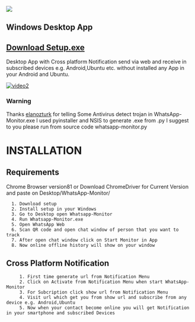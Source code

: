  [![](https://img.shields.io/badge/Full%20size-32MB-success)](https://drive.google.com/open?id=1Hq9VIFCFyD3GuXpRQfwZ9gLmACb858XB)
 
 
 ##  Windows Desktop App
 
 ## [Download Setup.exe](https://drive.google.com/open?id=1Hq9VIFCFyD3GuXpRQfwZ9gLmACb858XB)
 
 Desktop App with Cross platform Notification send via web and receive in subscribed devices e.g. Android,Ubuntu etc. without installed any App in your Android and Ubuntu.


   [![video2](https://user-images.githubusercontent.com/29729380/71323225-e32aa900-24f6-11ea-8928-eecb77b0d8a2.png)
](https://www.youtube.com/watch?v=kd44QGSkKz8)


 
 
 ### Warning
   Thanks [elanozturk](https://github.com/elanozturk) for telling Some Antivirus detect trojan in WhatsApp-Monitor.exe
 I used pyinstaller and NSIS to generate .exe from .py 
 I suggest to you please run from source code whatsapp-monitor.py 
 
 
 # INSTALLATION
 
   ## Requirements
   Chrome Browser version81 or Download ChromeDriver for Current Version and paste on Desktop/WhatsApp-Monitor/
   
      1. Download setup
      2. Install setup in your Windows
      3. Go to Desktop open Whatsapp-Monitor 
      4. Run Whatsapp-Monitor.exe
      5. Open WhatsApp Web 
      6. Scan QR code and open chat window of person that you want to track
      7. After open chat window click on Start Monitor in App
      8. Now online offline history will show on your window
      
   ## Cross Platform Notification
      
         1. First time generate url from Notification Menu
         2. Click on Activate from Notification Menu when start WhatsApp-Monitor
         3. For Subcription click show url from Notification Menu 
         4. Visit url which get you from show url and subscribe from any device e.g. Android,Ubuntu
         5. Now when your contact become online you will get Notification in your smartphone and subscribed Devices
        
